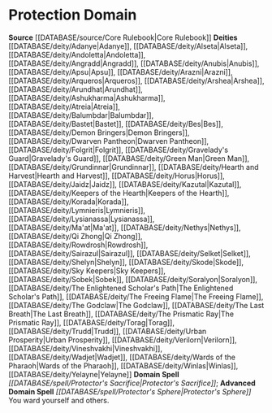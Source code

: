 ﻿---
advanced_domain_spell: '[[DATABASE/spell/Protector''s Sphere|Protector''s Sphere]]'
deity:
- '[[DATABASE/deity/Adanye|Adanye]]'
- '[[DATABASE/deity/Alseta|Alseta]]'
- '[[DATABASE/deity/Andoletta|Andoletta]]'
- '[[DATABASE/deity/Angradd|Angradd]]'
- '[[DATABASE/deity/Anubis|Anubis]]'
- '[[DATABASE/deity/Apsu|Apsu]]'
- '[[DATABASE/deity/Arazni|Arazni]]'
- '[[DATABASE/deity/Arqueros|Arqueros]]'
- '[[DATABASE/deity/Arshea|Arshea]]'
- '[[DATABASE/deity/Arundhat|Arundhat]]'
- '[[DATABASE/deity/Ashukharma|Ashukharma]]'
- '[[DATABASE/deity/Atreia|Atreia]]'
- '[[DATABASE/deity/Balumbdar|Balumbdar]]'
- '[[DATABASE/deity/Bastet|Bastet]]'
- '[[DATABASE/deity/Bes|Bes]]'
- '[[DATABASE/deity/Demon Bringers|Demon Bringers]]'
- '[[DATABASE/deity/Dwarven Pantheon|Dwarven Pantheon]]'
- '[[DATABASE/deity/Folgrit|Folgrit]]'
- '[[DATABASE/deity/Gravelady''s Guard|Gravelady''s Guard]]'
- '[[DATABASE/deity/Green Man|Green Man]]'
- '[[DATABASE/deity/Grundinnar|Grundinnar]]'
- '[[DATABASE/deity/Hearth and Harvest|Hearth and Harvest]]'
- '[[DATABASE/deity/Horus|Horus]]'
- '[[DATABASE/deity/Jaidz|Jaidz]]'
- '[[DATABASE/deity/Kazutal|Kazutal]]'
- '[[DATABASE/deity/Keepers of the Hearth|Keepersof the Hearth]]'
- '[[DATABASE/deity/Korada|Korada]]'
- '[[DATABASE/deity/Lymnieris|Lymnieris]]'
- '[[DATABASE/deity/Lysianassa|Lysianassa]]'
- '[[DATABASE/deity/Ma''at|Ma''at]]'
- '[[DATABASE/deity/Nethys|Nethys]]'
- '[[DATABASE/deity/Qi Zhong|QiZhong]]'
- '[[DATABASE/deity/Rowdrosh|Rowdrosh]]'
- '[[DATABASE/deity/Sairazul|Sairazul]]'
- '[[DATABASE/deity/Selket|Selket]]'
- '[[DATABASE/deity/Shelyn|Shelyn]]'
- '[[DATABASE/deity/Skode|Skode]]'
- '[[DATABASE/deity/Sky Keepers|Sky Keepers]]'
- '[[DATABASE/deity/Sobek|Sobek]]'
- '[[DATABASE/deity/Soralyon|Soralyon]]'
- '[[DATABASE/deity/The Enlightened Scholar''s Path|The Enlightened Scholar''sPath]]'
- '[[DATABASE/deity/The Freeing Flame|The Freeing Flame]]'
- '[[DATABASE/deity/The Godclaw|The Godclaw]]'
- '[[DATABASE/deity/The Last Breath|The Last Breath]]'
- '[[DATABASE/deity/The Prismatic Ray|The Prismatic Ray]]'
- '[[DATABASE/deity/Torag|Torag]]'
- '[[DATABASE/deity/Trudd|Trudd]]'
- '[[DATABASE/deity/Urban Prosperity|Urban Prosperity]]'
- '[[DATABASE/deity/Verilorn|Verilorn]]'
- '[[DATABASE/deity/Vineshvakhi|Vineshvakhi]]'
- '[[DATABASE/deity/Wadjet|Wadjet]]'
- '[[DATABASE/deity/Wards of the Pharaoh|Wards ofthe Pharaoh]]'
- '[[DATABASE/deity/Winlas|Winlas]]'
- '[[DATABASE/deity/Yelayne|Yelayne]]'
domain:
- '[[DATABASE/domain/Protection Domain|Protection]]'
domain_spell: '[[DATABASE/spell/Protector''s Sacrifice|Protector''s Sacrifice]]'
id: '27'
name: Protection Domain
rarity: Common
source: '[[DATABASE/source/Core Rulebook|Core Rulebook]]'
type: Domain

---
# Protection Domain

**Source** [[DATABASE/source/Core Rulebook|Core Rulebook]] 
**Deities** [[DATABASE/deity/Adanye|Adanye]], [[DATABASE/deity/Alseta|Alseta]], [[DATABASE/deity/Andoletta|Andoletta]], [[DATABASE/deity/Angradd|Angradd]], [[DATABASE/deity/Anubis|Anubis]], [[DATABASE/deity/Apsu|Apsu]], [[DATABASE/deity/Arazni|Arazni]], [[DATABASE/deity/Arqueros|Arqueros]], [[DATABASE/deity/Arshea|Arshea]], [[DATABASE/deity/Arundhat|Arundhat]], [[DATABASE/deity/Ashukharma|Ashukharma]], [[DATABASE/deity/Atreia|Atreia]], [[DATABASE/deity/Balumbdar|Balumbdar]], [[DATABASE/deity/Bastet|Bastet]], [[DATABASE/deity/Bes|Bes]], [[DATABASE/deity/Demon Bringers|Demon Bringers]], [[DATABASE/deity/Dwarven Pantheon|Dwarven Pantheon]], [[DATABASE/deity/Folgrit|Folgrit]], [[DATABASE/deity/Gravelady's Guard|Gravelady's Guard]], [[DATABASE/deity/Green Man|Green Man]], [[DATABASE/deity/Grundinnar|Grundinnar]], [[DATABASE/deity/Hearth and Harvest|Hearth and Harvest]], [[DATABASE/deity/Horus|Horus]], [[DATABASE/deity/Jaidz|Jaidz]], [[DATABASE/deity/Kazutal|Kazutal]], [[DATABASE/deity/Keepers of the Hearth|Keepers of the Hearth]], [[DATABASE/deity/Korada|Korada]], [[DATABASE/deity/Lymnieris|Lymnieris]], [[DATABASE/deity/Lysianassa|Lysianassa]], [[DATABASE/deity/Ma'at|Ma'at]], [[DATABASE/deity/Nethys|Nethys]], [[DATABASE/deity/Qi Zhong|Qi Zhong]], [[DATABASE/deity/Rowdrosh|Rowdrosh]], [[DATABASE/deity/Sairazul|Sairazul]], [[DATABASE/deity/Selket|Selket]], [[DATABASE/deity/Shelyn|Shelyn]], [[DATABASE/deity/Skode|Skode]], [[DATABASE/deity/Sky Keepers|Sky Keepers]], [[DATABASE/deity/Sobek|Sobek]], [[DATABASE/deity/Soralyon|Soralyon]], [[DATABASE/deity/The Enlightened Scholar's Path|The Enlightened Scholar's Path]], [[DATABASE/deity/The Freeing Flame|The Freeing Flame]], [[DATABASE/deity/The Godclaw|The Godclaw]], [[DATABASE/deity/The Last Breath|The Last Breath]], [[DATABASE/deity/The Prismatic Ray|The Prismatic Ray]], [[DATABASE/deity/Torag|Torag]], [[DATABASE/deity/Trudd|Trudd]], [[DATABASE/deity/Urban Prosperity|Urban Prosperity]], [[DATABASE/deity/Verilorn|Verilorn]], [[DATABASE/deity/Vineshvakhi|Vineshvakhi]], [[DATABASE/deity/Wadjet|Wadjet]], [[DATABASE/deity/Wards of the Pharaoh|Wards of the Pharaoh]], [[DATABASE/deity/Winlas|Winlas]], [[DATABASE/deity/Yelayne|Yelayne]]
**Domain Spell** _[[DATABASE/spell/Protector's Sacrifice|Protector's Sacrifice]]_; **Advanced Domain Spell** _[[DATABASE/spell/Protector's Sphere|Protector's Sphere]]_
You ward yourself and others.
